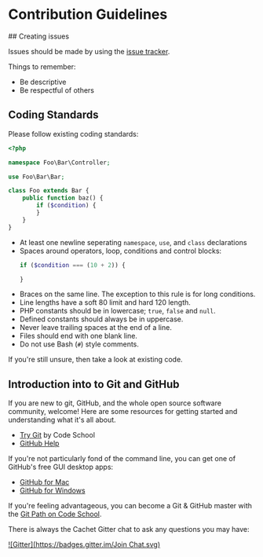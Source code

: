 # Contribution Guidelines

## Creating issues

Issues should be made by using the [issue tracker](https://github.com/cachethq/Cachet/issues).

Things to remember:

- Be descriptive
- Be respectful of others

## Coding Standards

Please follow existing coding standards:

```php
<?php

namespace Foo\Bar\Controller;

use Foo\Bar\Bar;

class Foo extends Bar {
    public function baz() {
        if ($condition) {
        }
    }
}

```

- At least one newline seperating `namespace`, `use`, and `class` declarations
- Spaces around operators, loop, conditions and control blocks:
    ```php
    if ($condition === (10 + 2)) {

    }
    ```
- Braces on the same line. The exception to this rule is for long conditions.
- Line lengths have a soft 80 limit and hard 120 length.
- PHP constants should be in lowercase; `true`, `false` and `null`.
- Defined constants should always be in uppercase.
- Never leave trailing spaces at the end of a line.
- Files should end with one blank line.
- Do not use Bash (`#`) style comments.

If you're still unsure, then take a look at existing code.

## Introduction into to Git and GitHub

If you are new to git, GitHub, and the whole open source software community, welcome! Here are some resources for getting started and understanding what it's all about.

- [Try Git](https://try.github.io/levels/1/challenges/1) by Code School
- [GitHub Help](https://help.github.com)

If you're not particularly fond of the command line, you can get one of GitHub's free GUI desktop apps:

- [GitHub for Mac](https://github.com/blog/1510-installing-git-from-github-for-mac)
- [GitHub for Windows](https://github.com/blog/1127-github-for-windows)

If you're feeling advantageous, you can become a Git & GitHub master with the [Git Path on Code School](https://www.codeschool.com/paths/git).

There is always the Cachet Gitter chat to ask any questions you may have:

[![Gitter](https://badges.gitter.im/Join Chat.svg)](https://gitter.im/cachethq/Cachet?utm_source=badge&utm_medium=badge&utm_campaign=pr-badge)
